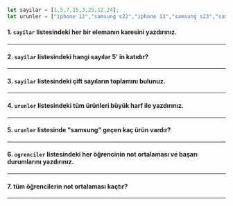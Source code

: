 ```js
let sayilar = [1,5,7,15,3,25,12,24];
let urunler = ["iphone 12","samsung s22","iphone 13","samsung s23","samsung s20"];
```
#### 1.  ```sayilar``` listesindeki her bir elemanın karesini yazdırınız.

---

#### 2. ```sayilar``` listesindeki hangi sayılar 5' in katıdır?

---
#### 3. ```sayilar``` listesindeki çift sayıların toplamını bulunuz.

---

#### 4. ```urunler``` listesindeki tüm ürünleri büyük harf ile yazdırınız.

---

#### 5. ```urunler``` listesinde "samsung" geçen kaç ürün vardır?

---

#### 6. ```ogrenciler``` listesindeki her öğrencinin not ortalaması ve başarı durumlarını yazdırınız.

---

#### 7. tüm öğrencilerin not ortalaması kaçtır?

---

